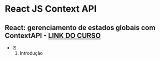 # React JS Context API

## React: gerenciamento de estados globais com ContextAPI - [LINK DO CURSO](https://cursos.alura.com.br/course/react-context-estados-globais-contextapi)

- [x] 1. Introdução